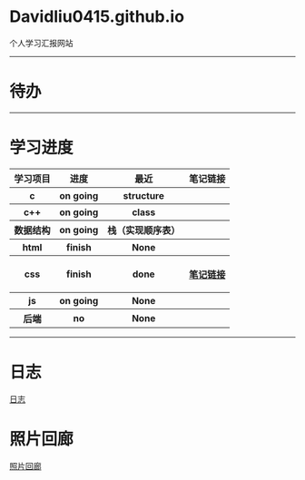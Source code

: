 # Davidliu0415.github.io
个人学习汇报网站

---

# 待办
---
# 学习进度
<table>
  <tr>
    <th>学习项目</th>
    <th>进度</th>
    <th>最近</th>
    <th>笔记链接</th>
  </tr>
  <tr>
    <th>c</th>
    <th>on going</th>
    <th>structure</th>
    <th></th>
  </tr>
  <tr>
    <th>c++</th>
    <th>on going</th>
    <th>class</th>
    <th></th>
  </tr>
  <tr>
    <th>数据结构</th>
    <th>on going</th>
    <th>栈（实现顺序表）</th>
    <th></th>
  </tr>
  <tr>
    <th>html</th>
    <th>finish</th>
    <th>None</th>
    <th></th>
  </tr>
  <tr>
    <th>css</th>
    <th>finish</th>
    <th>done</th>
    <th>

[笔记链接](笔记.md)</th>
  
  </tr>
  <tr>
    <th>js</th>
    <th>on going</th>
    <th>None</th>
    <th></th>
  </tr>
  <tr>
    <th>后端</th>
    <th>no</th>
    <th>None</th>
    <th></th>
  </tr>
</table>

---

# 日志
[日志](日志.md)
# 照片回廊
[照片回廊](picture/照片回廊.html)
